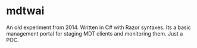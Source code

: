 # mdtwai
An old experiment from 2014. Written in C# with Razor syntaxes. Its a basic management portal for staging MDT clients and monitoring them. Just a POC.
